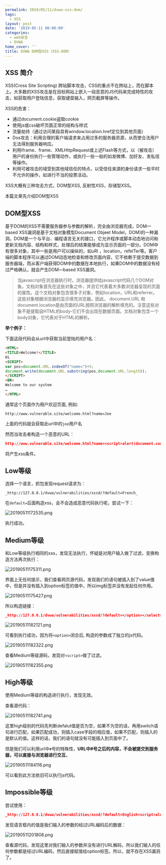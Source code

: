```yaml
---
permalink: 2019/05/11/dvwa-xss-dom/
tags:
  - XSS
layout: post
date: '2019-05-11 08:00:00'
categories:
  - web安全
  - DVWA
home_cover: ''
title: DVWA DOM型XSS（XSS-DOM）
---
```


## XSS 简介


XSS(Cross Site Scripting) 跨站脚本攻击，CSS的重点不在跨站上，而在脚本上。大多数的XSS攻击是在目标网站上嵌入一段恶意的JS代码来完成特性的攻击，如获取用户登陆信息，获取键盘输入，网页截屏等操作。


XSS的危害：

- 通过document.cookie盗取cookie
- 使用js或css破坏页面正常的结构与样式
- 流量劫持（通过访问某段具有window.location.href定位到其他页面）
- Dos攻击：利用合理的客户端请求来占用过多的服务器资源，从而使合法用户无法得到服务器响应。
- 利用iframe、frame、XMLHttpRequest或上述Flash等方式，以（被攻击）用户的身份执行一些管理动作，或执行一些一般的如发微博、加好友、发私信等操作。
- 利用可被攻击的域受到其他域信任的特点，以受信任来源的身份请求一些平时不允许的操作，如进行不当的投票活动。

XSS大概有三种攻击方式，DOM型XSS, 反射性XSS，存储型XSS。


本篇文章先介绍DOM型XSS


## DOM型XSS


基于DOM的XSS不需要服务器参与参数的解析，完全由浏览器完成，DOM—based XSS漏洞是基于文档对象模型Document Objeet Model，DOM)的一种漏洞。DOM是一个与平台、编程语言无关的接口，它允许程序或脚本动态地访问和更新文档内容、结构和样式，处理后的结果能够成为显示页面的一部分。DOM中有很多对象，其中一些是用户可以操纵的，如uRI ，location，refelTer等。客户端的脚本程序可以通过DOM动态地检查和修改页面内容，它不依赖于提交数据到服务器端，而从客户端获得DOM中的数据在本地执行，如果DOM中的数据没有经过严格确认，就会产生DOM—based XSS漏洞。


> 当javascript在浏览器执行时，浏览器提供给javascript代码几个DOM对象。文档对象首先在这些对象之中，并且它代表着大多数浏览器呈现的页面的属性。这个文档对象包含很多子对象，例如location，URL和referrer。这些对象根据浏览器的显示填充浏览器。因此， document.URL 和 document.location是由页面的URL按照浏览器的解析填充的。注意这些对象不是提取自HTML的body-它们不会出现在数据页面。文档对象包含一个body对象，它代表对于HTML的解析。


**举个例子：**


下面这段代码会从url中获取当前登陆的用户名：


```html
<HTML>
<TITLE>Welcome!</TITLE>
Hi
<SCRIPT>
var pos=document.URL.indexOf("name=")+5;
document.write(document.URL.substring(pos,document.URL.length));
</SCRIPT>
<BR>
Welcome to our system
…
</HTML>

```


通常这个页面作为用户欢迎页面, 例如:


```text
http://www.vulnerable.site/welcome.html?name=Joe

```


上面的代码就会获取此url中的`joe`用户名


然而当攻击者构造一个恶意的URL：


```json
http://www.vulnerable.site/welcome.html?name=<script>alert(document.cookie)</script>

```


将产生xss条件。


## Low等级


选择一个语言，抓包发现request请求为：


```text
_http://127.0.0.1/dvwa/vulnerabilities/xssd/?default=French_

```


在`default=`后面构造xss，会不会造成恶意代码执行呢，尝试一下：


![20190511172535.png](../post_images/a1acb6df13c2d5a5ad62a166260aba44.png)


执行成功。


## Medium等级


和Low等级执行相同的xss，发现无法执行，怀疑是对用户输入做了过滤，变换构造方法再次执行：


![20190511175311.png](../post_images/8c056bcda8925692ae08f777c11669a3.png)


界面上无任何提示，我们查看网页源代码，发现我们的语句被插入到了value值中，但是并没有插入到option标签的值中，所以img标签并没有发起任何作用。


![20190511175427.png](../post_images/b6ac3c7ec569e772274c41f9b0ba693e.png)


所以构造链接：


```json
_http://127.0.0.1/dvwa/vulnerabilities/xssd/?default=</option></select><img src=1 onerror=alert(1)>_

```


![20190511182121.png](../post_images/db7541c27dea9ee7ba2d2404986ca934.png)


可看到执行成功，因为将`<option>`闭合后, 构造的参数成了独立的js代码。


![20190511182322.png](../post_images/258b18d77e4e1a53ce42f67eb804f010.png)


查看Medium等级源码，发现对`<script>`做了过滤。


![20190511182355.png](../post_images/e8181074021caf66b17e7625e61bbbf5.png)


## High等级


使用Medium等级的构造进行执行，发现无效。


查看源代码：


![20190511182741.png](../post_images/7c83b9060a431afef1d2cbb2ec8b15ce.png)


这里high级别的代码先判断defalut值是否为空，如果不为空的话，再用switch语句进行匹配，如果匹配成功，则插入case字段的相应值，如果不匹配，则插入的是默认的值。这样的话，我们的语句就没有可能插入到页面中了。


但是我们可以利用url中`#`号的特殊性，**URL中#号之后的内容，不会被提交到服务器，可以直接与浏览器进行交互**。


![20190511184116.png](../post_images/0f7b88307c235e92cd1fdd71358d4d94.png)


可以看到此方法依旧可以执行js代码。


## Impossible等级


尝试使用：


```json
_http://127.0.0.1/dvwa/vulnerabilities/xssd/?default=English<script>alert(1)</script>_

```


发现语言框内的值是我们输入的参数的经过URL编码后的数据：


![20190511201808.png](../post_images/0e32a527878e69e39c2f726b93975ca6.png)


查看源代码，发现这里对我们输入的参数并没有进行URL解码，所以我们输入的任何参数都是经过URL编码，然后直接赋值给option标签。所以，就不存在XSS漏洞了。


